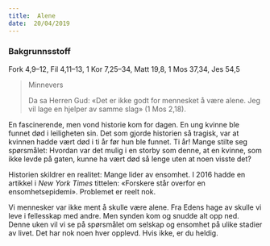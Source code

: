 ```yaml
---
title:  Alene
date:  20/04/2019
---
```


### Bakgrunnsstoff
Fork 4,9–12, Fil 4,11–13, 1 Kor 7,25–34, Matt 19,8, 1 Mos 37,34, Jes 54,5

> <p>Minnevers</p>
> Da sa Herren Gud: «Det er ikke godt for mennesket å være alene. Jeg vil lage en hjelper av samme slag» (1 Mos 2,18).

En fascinerende, men vond historie kom for dagen. En ung kvinne ble funnet død i leiligheten sin. Det som gjorde historien så tragisk, var at kvinnen hadde vært død i ti år før hun ble funnet. Ti år! Mange stilte seg spørsmålet: Hvordan var det mulig i en storby som denne, at en kvinne, som ikke levde på gaten, kunne ha vært død så lenge uten at noen visste det?

Historien skildrer en realitet: Mange lider av ensomhet. I 2016 hadde en artikkel i _New York Times_ tittelen: «Forskere står overfor en ensomhetsepidemi». Problemet er reelt nok.

Vi mennesker var ikke ment å skulle være alene. Fra Edens hage av skulle vi leve i fellesskap med andre. Men synden kom og snudde alt opp ned. Denne uken vil vi se på spørsmålet om selskap og ensomhet på ulike stadier av livet. Det har nok noen hver opplevd. Hvis ikke, er du heldig.